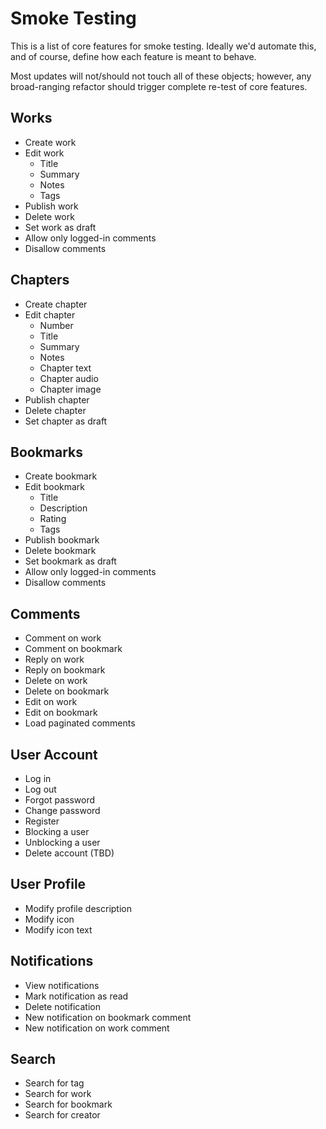 # Smoke Testing
This is a list of core features for smoke testing. Ideally we'd automate this, and of course, define how each feature is meant to behave.

Most updates will not/should not touch all of these objects; however, any broad-ranging refactor should trigger complete re-test of core features.

## Works
- Create work
- Edit work
	- Title
	- Summary
	- Notes
	- Tags
- Publish work
- Delete work
- Set work as draft
- Allow only logged-in comments
- Disallow comments

## Chapters
- Create chapter
- Edit chapter
	- Number
	- Title
	- Summary
	- Notes
	- Chapter text
	- Chapter audio
	- Chapter image
- Publish chapter
- Delete chapter
- Set chapter as draft

## Bookmarks
- Create bookmark
- Edit bookmark
	- Title
	- Description
	- Rating
	- Tags
- Publish bookmark
- Delete bookmark
- Set bookmark as draft
- Allow only logged-in comments
- Disallow comments

## Comments
- Comment on work
- Comment on bookmark
- Reply on work
- Reply on bookmark
- Delete on work
- Delete on bookmark
- Edit on work
- Edit on bookmark
- Load paginated comments

## User Account
- Log in
- Log out
- Forgot password
- Change password
- Register
- Blocking a user
- Unblocking a user
- Delete account (TBD)

## User Profile
- Modify profile description
- Modify icon
- Modify icon text

## Notifications
- View notifications
- Mark notification as read
- Delete notification
- New notification on bookmark comment
- New notification on work comment

## Search
- Search for tag
- Search for work
- Search for bookmark
- Search for creator
